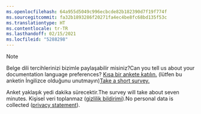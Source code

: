 ```yaml
---
ms.openlocfilehash: 64a955d5049c996ecbcde82b182390d7f19f774f
ms.sourcegitcommit: fa32b1893286f20271fa4ec4be8fc68bd135f53c
ms.translationtype: HT
ms.contentlocale: tr-TR
ms.lasthandoff: 02/15/2021
ms.locfileid: "5288298"
---
```

> [!NOTE]
><span data-ttu-id="d06ff-101">Belge dili tercihlerinizi bizimle paylaşabilir misiniz?</span><span class="sxs-lookup"><span data-stu-id="d06ff-101">Can you tell us about your documentation language preferences?</span></span> <span data-ttu-id="d06ff-102">[Kısa bir ankete katılın.](https://aka.ms/BAG_Docs_Language_Survey) (lütfen bu anketin İngilizce olduğunu unutmayın)</span><span class="sxs-lookup"><span data-stu-id="d06ff-102">[Take a short survey.](https://aka.ms/BAG_Docs_Language_Survey)</span></span>
>
><span data-ttu-id="d06ff-103">Anket yaklaşık yedi dakika sürecektir.</span><span class="sxs-lookup"><span data-stu-id="d06ff-103">The survey will take about seven minutes.</span></span> <span data-ttu-id="d06ff-104">Kişisel veri toplanmaz ([gizlilik bildirimi](https://go.microsoft.com/fwlink/?LinkId=521839)).</span><span class="sxs-lookup"><span data-stu-id="d06ff-104">No personal data is collected ([privacy statement](https://go.microsoft.com/fwlink/?LinkId=521839)).</span></span>
